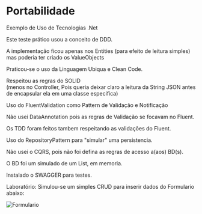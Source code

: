 # Portabilidade
Exemplo de Uso de Tecnologias .Net

Este teste prático usou a conceito de DDD.

A implementação ficou apenas nos Entities (para efeito de leitura simples)<br/>
mas poderia ter criado os ValueObjects

Praticou-se o uso da Linguagem Ubiqua e Clean Code.

Respeitou as regras do SOLID<br/>(menos no Controller, Pois queria deixar claro a leitura da String JSON antes de encapsular ela em uma classe especifica)

Uso do FluentValidation como Pattern de Validação e Notificação

Não usei DataAnnotation pois as regras de Validação se focavam no Fluent.

Os TDD foram feitos tambem respeitando as validações do Fluent.

Uso do RepositoryPattern para "simular" uma persistencia.

Não usei o CQRS, pois não foi defina as regras de acesso a(aos) BD(s).

O BD foi um simulado de um List<T>, em memoria.

Instalado o SWAGGER para testes.


Laboratório:
Simulou-se um simples CRUD para inserir dados do Formulario abaixo:

![Formulario](https://github.com/wgpalumbo/Portabilidade/blob/master/solicitacao.png)
